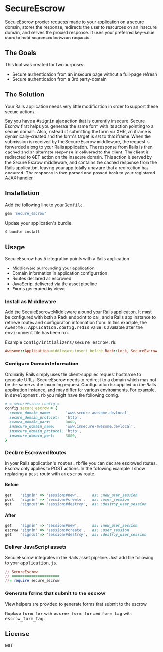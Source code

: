 # SecureEscrow
SecureEscrow proxies requests made to your application on a secure domain, stores the response, redirects the user to resources on an insecure domain, and serves the proxied response. It uses your preferred key-value store to hold responses between requests.

## The Goals
This tool was created for two purposes:

- Secure authentication from an insecure page without a full-page refresh
- Secure authentication from a 3rd party-domain

## The Solution
Your Rails application needs very little modification in order to support these secure actions.

Say you have a <tt>#signin</tt> ajax action that is currently insecure. Secure Escrow first helps you generate the same form with its action pointing to a secure domain. Also, instead of submitting the form via XHR, an iframe is dynamically-created and the form's target is set to that iframe. When the submission is received by the Secure Escrow middleware, the request is forwarded along to your Rails application. The response from Rails is then cached and an alternate response is delivered to the client. The client is redirected to GET action on the insecure domain. This action is served by the Secure Escrow middleware, and contains the cached response from the Rails application, leaving your app totally unaware that a redirection has occurred. The response is then parsed and passed back to your registered AJAX handler.

## Installation
Add the following line to your <tt>Gemfile</tt>.

````ruby
gem 'secure_escrow'
````

Update your application's bundle.

````
$ bundle install
````

## Usage
SecureEscrow has 5 integration points with a Rails application

- Middleware surrounding your application
- Domain information in application configuration
- Routes declared as escrowed
- JavaScript delivered via the asset pipeline
- Forms generated by views

### Install as Middleware
Add the SecureEscrow::Middleware around your Rails application. It must be configured with both a Rack endpoint to call, and a Rails app instance to retrieve routes and configuration information from.
In this example, the <tt>Awesome::Application.config.redis</tt> value is available after the <tt>environment</tt> file has been run.

Example <tt>config/initializers/secure_escrow.rb</tt>:

````ruby
Awesome::Application.middleware.insert_before Rack::Lock, SecureEscrow::Middleware, Awesome::Application, Awesome::Application.config.redis
````

### Configure Domain Information
Ordinarily Rails simply uses the client-supplied request hostname to generate URLs.  SecureEscrow needs to redirect to a
domain which may not be the same as the incoming request. Configuration is supplied on the Rails application instance, and
may differ for various environments. For example, in <tt>development.rb</tt> you might have the following config.

````ruby
# = SecureEscrow config =
config.secure_escrow = {
  secure_domain_name:       'www.secure-awesome.devlocal',
  secure_domain_protocol:   'http',
  secure_domain_port:       3000,
  insecure_domain_name:     'www.insecure-awesome.devlocal',
  insecure_domain_protocol: 'http',
  insecure_domain_port:     3000,
}
`````

### Declare Escrowed Routes
In your Rails application's <tt>routes.rb</tt> file you can declare escrowed routes. Escrow only applies to POST actions.
In the following example, I show replacing a <tt>post</tt> route with an <tt>escrow</tt> route.

#### Before
```` ruby
get    'signin' => 'sessions#new',      as: :new_user_session
post   'signin' => 'sessions#create',   as: :user_session
get    'signout'=> 'sessions#destroy',  as: :destroy_user_session
````

#### After
````ruby
get    'signin' => 'sessions#new',      as: :new_user_session
escrow 'signin' => 'sessions#create',   as: :user_session
get    'signout'=> 'sessions#destroy',  as: :destroy_user_session
````

### Deliver JavaScript assets
SecureEscrow integrates in the Rails asset pipeline. Just add the following to your <tt>application.js</tt>.

````ruby
// SecureEscrow
// ======================
//= require secure_escrow
````

 
### Generate forms that submit to the escrow
View helpers are provided to generate forms that submit to the escrow.
 
Replace <tt>form_for</tt> with <tt>escrow_form_for</tt> and <tt>form_tag</tt> with <tt>escrow_form_tag</tt>.

## License

MIT

